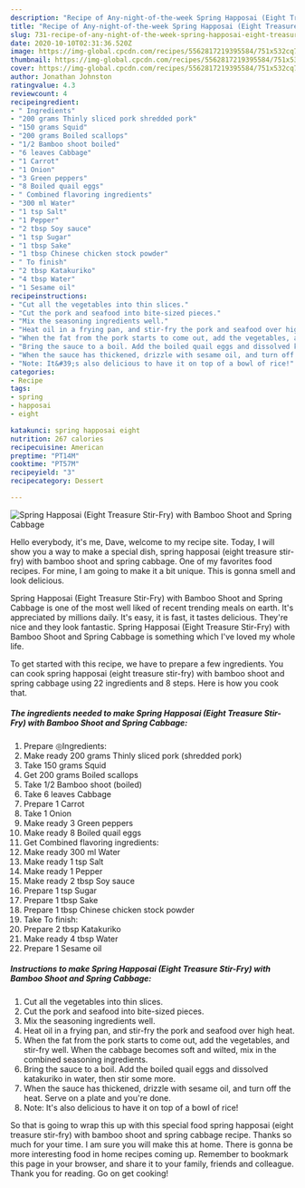 ```yaml
---
description: "Recipe of Any-night-of-the-week Spring Happosai (Eight Treasure Stir-Fry) with Bamboo Shoot and Spring Cabbage"
title: "Recipe of Any-night-of-the-week Spring Happosai (Eight Treasure Stir-Fry) with Bamboo Shoot and Spring Cabbage"
slug: 731-recipe-of-any-night-of-the-week-spring-happosai-eight-treasure-stir-fry-with-bamboo-shoot-and-spring-cabbage
date: 2020-10-10T02:31:36.520Z
image: https://img-global.cpcdn.com/recipes/5562817219395584/751x532cq70/spring-happosai-eight-treasure-stir-fry-with-bamboo-shoot-and-spring-cabbage-recipe-main-photo.jpg
thumbnail: https://img-global.cpcdn.com/recipes/5562817219395584/751x532cq70/spring-happosai-eight-treasure-stir-fry-with-bamboo-shoot-and-spring-cabbage-recipe-main-photo.jpg
cover: https://img-global.cpcdn.com/recipes/5562817219395584/751x532cq70/spring-happosai-eight-treasure-stir-fry-with-bamboo-shoot-and-spring-cabbage-recipe-main-photo.jpg
author: Jonathan Johnston
ratingvalue: 4.3
reviewcount: 4
recipeingredient:
- " Ingredients"
- "200 grams Thinly sliced pork shredded pork"
- "150 grams Squid"
- "200 grams Boiled scallops"
- "1/2 Bamboo shoot boiled"
- "6 leaves Cabbage"
- "1 Carrot"
- "1 Onion"
- "3 Green peppers"
- "8 Boiled quail eggs"
- " Combined flavoring ingredients"
- "300 ml Water"
- "1 tsp Salt"
- "1 Pepper"
- "2 tbsp Soy sauce"
- "1 tsp Sugar"
- "1 tbsp Sake"
- "1 tbsp Chinese chicken stock powder"
- " To finish"
- "2 tbsp Katakuriko"
- "4 tbsp Water"
- "1 Sesame oil"
recipeinstructions:
- "Cut all the vegetables into thin slices."
- "Cut the pork and seafood into bite-sized pieces."
- "Mix the seasoning ingredients well."
- "Heat oil in a frying pan, and stir-fry the pork and seafood over high heat."
- "When the fat from the pork starts to come out, add the vegetables, and stir-fry well. When the cabbage becomes soft and wilted, mix in the combined seasoning ingredients."
- "Bring the sauce to a boil. Add the boiled quail eggs and dissolved katakuriko in water, then stir some more."
- "When the sauce has thickened, drizzle with sesame oil, and turn off the heat. Serve on a plate and you&#39;re done."
- "Note: It&#39;s also delicious to have it on top of a bowl of rice!"
categories:
- Recipe
tags:
- spring
- happosai
- eight

katakunci: spring happosai eight 
nutrition: 267 calories
recipecuisine: American
preptime: "PT14M"
cooktime: "PT57M"
recipeyield: "3"
recipecategory: Dessert

---
```



![Spring Happosai (Eight Treasure Stir-Fry) with Bamboo Shoot and Spring Cabbage](https://img-global.cpcdn.com/recipes/5562817219395584/751x532cq70/spring-happosai-eight-treasure-stir-fry-with-bamboo-shoot-and-spring-cabbage-recipe-main-photo.jpg)

Hello everybody, it's me, Dave, welcome to my recipe site. Today, I will show you a way to make a special dish, spring happosai (eight treasure stir-fry) with bamboo shoot and spring cabbage. One of my favorites food recipes. For mine, I am going to make it a bit unique. This is gonna smell and look delicious.

Spring Happosai (Eight Treasure Stir-Fry) with Bamboo Shoot and Spring Cabbage is one of the most well liked of recent trending meals on earth. It's appreciated by millions daily. It's easy, it is fast, it tastes delicious. They're nice and they look fantastic. Spring Happosai (Eight Treasure Stir-Fry) with Bamboo Shoot and Spring Cabbage is something which I've loved my whole life.




To get started with this recipe, we have to prepare a few ingredients. You can cook spring happosai (eight treasure stir-fry) with bamboo shoot and spring cabbage using 22 ingredients and 8 steps. Here is how you cook that.

<!--inarticleads1-->

##### The ingredients needed to make Spring Happosai (Eight Treasure Stir-Fry) with Bamboo Shoot and Spring Cabbage:

1. Prepare  ◎Ingredients:
1. Make ready 200 grams Thinly sliced pork (shredded pork)
1. Take 150 grams Squid
1. Get 200 grams Boiled scallops
1. Take 1/2 Bamboo shoot (boiled)
1. Take 6 leaves Cabbage
1. Prepare 1 Carrot
1. Take 1 Onion
1. Make ready 3 Green peppers
1. Make ready 8 Boiled quail eggs
1. Get  Combined flavoring ingredients:
1. Make ready 300 ml Water
1. Make ready 1 tsp Salt
1. Make ready 1 Pepper
1. Make ready 2 tbsp Soy sauce
1. Prepare 1 tsp Sugar
1. Prepare 1 tbsp Sake
1. Prepare 1 tbsp Chinese chicken stock powder
1. Take  To finish:
1. Prepare 2 tbsp Katakuriko
1. Make ready 4 tbsp Water
1. Prepare 1 Sesame oil




<!--inarticleads2-->

##### Instructions to make Spring Happosai (Eight Treasure Stir-Fry) with Bamboo Shoot and Spring Cabbage:

1. Cut all the vegetables into thin slices.
1. Cut the pork and seafood into bite-sized pieces.
1. Mix the seasoning ingredients well.
1. Heat oil in a frying pan, and stir-fry the pork and seafood over high heat.
1. When the fat from the pork starts to come out, add the vegetables, and stir-fry well. When the cabbage becomes soft and wilted, mix in the combined seasoning ingredients.
1. Bring the sauce to a boil. Add the boiled quail eggs and dissolved katakuriko in water, then stir some more.
1. When the sauce has thickened, drizzle with sesame oil, and turn off the heat. Serve on a plate and you&#39;re done.
1. Note: It&#39;s also delicious to have it on top of a bowl of rice!




So that is going to wrap this up with this special food spring happosai (eight treasure stir-fry) with bamboo shoot and spring cabbage recipe. Thanks so much for your time. I am sure you will make this at home. There is gonna be more interesting food in home recipes coming up. Remember to bookmark this page in your browser, and share it to your family, friends and colleague. Thank you for reading. Go on get cooking!
